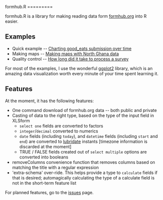 <link href="http://kevinburke.bitbucket.org/markdowncss/markdown.css" rel="stylesheet"></link>
formhub.R
=========

formhub.R is a library for making reading data form [formhub.org](http://formhub.org) into R easier.

Examples
--------

 * Quick example -- [Charting good_eats submission over time](http://prabhasp.github.com/formhub.R/demo/Good_Eats_Example.html)
 * Making maps -- [Making maps with North Ghana data](http://prabhasp.github.com/formhub.R/demo/Water_Points_Example.html)
 * Quality control -- [How long did it take to process a survey](http://prabhasp.github.com/formhub.R/demo/How_Long_Example.html)

For most of the examples, I use the wonderful [ggplot2](http://ggplot2.org) library, which is an amazing data visualization worth every minute of your time spent learning it.
 
Features
--------

At the moment, it has the following features:

 * One command download of formhub.org data -- both public and private
 * Casting of data to the right type, based on the type of the input field in XLSform
   * `select one` fields are converted to factors
   * `integer`/`decimal` converted to numerics
   * `date` fields (including `today`), and `datetime` fields (including `start` and `end`) are converted to [lubridate](http://cran.r-project.org/package=lubridate) instants [timezone information is discarded at the moment]
   * TRUE / FALSE fields created out of `select multiple` options are converted into booleans
 * removeColumns convenience function that removes columns based on matching the title with a regular expression
 * 'extra-schema' over-ride. This helps provide a type to `calculate` fields if that is desired; automagically calculating the type of a calculate field is not in the short-term feature list

For planned features, go to the [issues](https://github.com/prabhasp/formhub.R/issues) page.


